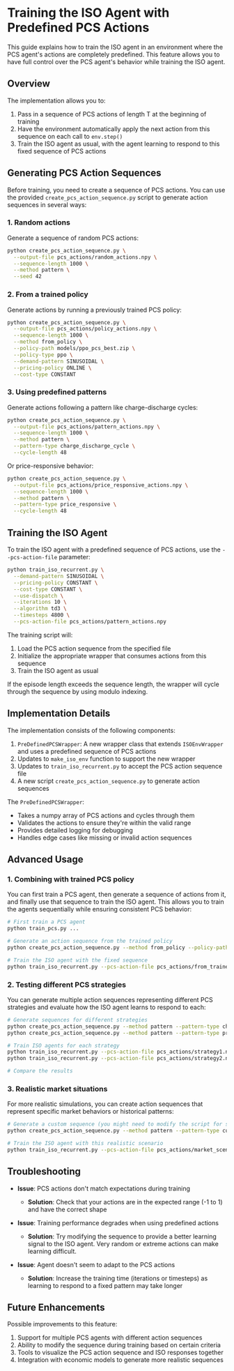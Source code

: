 # Training the ISO Agent with Predefined PCS Actions

This guide explains how to train the ISO agent in an environment where the PCS agent's actions are completely predefined. This feature allows you to have full control over the PCS agent's behavior while training the ISO agent.

## Overview

The implementation allows you to:

1. Pass in a sequence of PCS actions of length T at the beginning of training
2. Have the environment automatically apply the next action from this sequence on each call to `env.step()`
3. Train the ISO agent as usual, with the agent learning to respond to this fixed sequence of PCS actions

## Generating PCS Action Sequences

Before training, you need to create a sequence of PCS actions. You can use the provided `create_pcs_action_sequence.py` script to generate action sequences in several ways:

### 1. Random actions

Generate a sequence of random PCS actions:

```bash
python create_pcs_action_sequence.py \
  --output-file pcs_actions/random_actions.npy \
  --sequence-length 1000 \
  --method pattern \
  --seed 42
```

### 2. From a trained policy

Generate actions by running a previously trained PCS policy:

```bash
python create_pcs_action_sequence.py \
  --output-file pcs_actions/policy_actions.npy \
  --sequence-length 1000 \
  --method from_policy \
  --policy-path models/ppo_pcs_best.zip \
  --policy-type ppo \
  --demand-pattern SINUSOIDAL \
  --pricing-policy ONLINE \
  --cost-type CONSTANT
```

### 3. Using predefined patterns

Generate actions following a pattern like charge-discharge cycles:

```bash
python create_pcs_action_sequence.py \
  --output-file pcs_actions/pattern_actions.npy \
  --sequence-length 1000 \
  --method pattern \
  --pattern-type charge_discharge_cycle \
  --cycle-length 48
```

Or price-responsive behavior:

```bash
python create_pcs_action_sequence.py \
  --output-file pcs_actions/price_responsive_actions.npy \
  --sequence-length 1000 \
  --method pattern \
  --pattern-type price_responsive \
  --cycle-length 48
```

## Training the ISO Agent

To train the ISO agent with a predefined sequence of PCS actions, use the `--pcs-action-file` parameter:

```bash
python train_iso_recurrent.py \
  --demand-pattern SINUSOIDAL \
  --pricing-policy CONSTANT \
  --cost-type CONSTANT \
  --use-dispatch \
  --iterations 10 \
  --algorithm td3 \
  --timesteps 4800 \
  --pcs-action-file pcs_actions/pattern_actions.npy
```

The training script will:

1. Load the PCS action sequence from the specified file
2. Initialize the appropriate wrapper that consumes actions from this sequence
3. Train the ISO agent as usual

If the episode length exceeds the sequence length, the wrapper will cycle through the sequence by using modulo indexing.

## Implementation Details

The implementation consists of the following components:

1. `PreDefinedPCSWrapper`: A new wrapper class that extends `ISOEnvWrapper` and uses a predefined sequence of PCS actions
2. Updates to `make_iso_env` function to support the new wrapper
3. Updates to `train_iso_recurrent.py` to accept the PCS action sequence file
4. A new script `create_pcs_action_sequence.py` to generate action sequences

The `PreDefinedPCSWrapper`:
- Takes a numpy array of PCS actions and cycles through them
- Validates the actions to ensure they're within the valid range
- Provides detailed logging for debugging
- Handles edge cases like missing or invalid action sequences

## Advanced Usage

### 1. Combining with trained PCS policy

You can first train a PCS agent, then generate a sequence of actions from it, and finally use that sequence to train the ISO agent. This allows you to train the agents sequentially while ensuring consistent PCS behavior:

```bash
# First train a PCS agent
python train_pcs.py ...

# Generate an action sequence from the trained policy
python create_pcs_action_sequence.py --method from_policy --policy-path models/pcs_best.zip ...

# Train the ISO agent with the fixed sequence
python train_iso_recurrent.py --pcs-action-file pcs_actions/from_trained_policy.npy ...
```

### 2. Testing different PCS strategies

You can generate multiple action sequences representing different PCS strategies and evaluate how the ISO agent learns to respond to each:

```bash
# Generate sequences for different strategies
python create_pcs_action_sequence.py --method pattern --pattern-type charge_discharge_cycle ...
python create_pcs_action_sequence.py --method pattern --pattern-type price_responsive ...

# Train ISO agents for each strategy
python train_iso_recurrent.py --pcs-action-file pcs_actions/strategy1.npy ...
python train_iso_recurrent.py --pcs-action-file pcs_actions/strategy2.npy ...

# Compare the results
```

### 3. Realistic market situations

For more realistic simulations, you can create action sequences that represent specific market behaviors or historical patterns:

```bash
# Generate a custom sequence (you might need to modify the script for specific patterns)
python create_pcs_action_sequence.py --method pattern --pattern-type custom ...

# Train the ISO agent with this realistic scenario
python train_iso_recurrent.py --pcs-action-file pcs_actions/market_scenario.npy ...
```

## Troubleshooting

- **Issue**: PCS actions don't match expectations during training
  - **Solution**: Check that your actions are in the expected range (-1 to 1) and have the correct shape

- **Issue**: Training performance degrades when using predefined actions
  - **Solution**: Try modifying the sequence to provide a better learning signal to the ISO agent. Very random or extreme actions can make learning difficult.

- **Issue**: Agent doesn't seem to adapt to the PCS actions
  - **Solution**: Increase the training time (iterations or timesteps) as learning to respond to a fixed pattern may take longer

## Future Enhancements

Possible improvements to this feature:

1. Support for multiple PCS agents with different action sequences
2. Ability to modify the sequence during training based on certain criteria
3. Tools to visualize the PCS action sequence and ISO responses together
4. Integration with economic models to generate more realistic sequences 